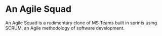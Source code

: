 # An Agile Squad

An Agile Squad is a rudimentary clone of MS Teams built in sprints using SCRUM, an Agile methodology of software development.
